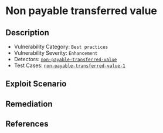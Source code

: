 # Non payable transferred value

## Description 
- Vulnerability Category: `Best practices`
- Vulnerability Severity: `Enhancement`
- Detectors: [`non-payable-transferred-value`](https://github.com/CoinFabrik/scout/tree/main/detectors/non-payable-transferred-value)
- Test Cases: [`non-payable-transferred-value-1`](https://github.com/CoinFabrik/scout/tree/main/test-cases/non-payable-transferred-value/non-payable-transferred-value-1)


## Exploit Scenario


## Remediation

## References



